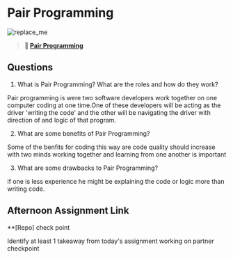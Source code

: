 # Pair Programming

![replace_me](https://codeworks.blob.core.windows.net/public/assets/img/illustrations/placeholder.svg)

> **📖 [Pair Programming](https://codeworksacademy.com/fs-student-guide/resources/wk7/01-Pair-Programming)**

## Questions

1. What is Pair Programming? What are the roles and how do they work?

Pair programming is were two software developers work together on one computer coding at one time.One of these developers will be acting as the driver 'writing the code' and the other will be navigating the driver with direction of and logic of that program.

2. What are some benefits of Pair Programming?

Some of the benfits for coding this way are code quality should increase with two minds working together and learning from one another is important 

3. What are some drawbacks to Pair Programming?

if one is less experience he might be explaining the code or logic more than writing code.

## Afternoon Assignment Link

**[Repo] check point

Identify at least 1 takeaway from today's assignment
 working on partner checkpoint